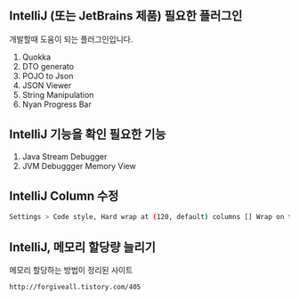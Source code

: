 ## IntelliJ (또는 JetBrains 제품) 필요한 플러그인
개발할때 도움이 되는 플러그인입니다.
 
1. Quokka
1. DTO generato
1. POJO to Json
1. JSON Viewer
1. String Manipulation
1. Nyan Progress Bar

## IntelliJ 기능을 확인 필요한 기능
1. Java Stream Debugger
1. JVM Debuggger Memory View

## IntelliJ Column 수정
~~~ bash
Settings > Code style, Hard wrap at (120, default) columns [] Wrap on typing
~~~

## IntelliJ, 메모리 할당량 늘리기
메모리 할당하는 방법이 정리된 사이트

```
http://forgiveall.tistory.com/405
```


